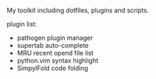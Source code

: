 My toolkit including dotfiles, plugins and scripts.

plugin list:
* pathogen
    plugin manager
* supertab 
    auto-complete
* MRU 
    recent opend file list
* python.vim 
    syntax highlight
* SimpylFold
    code folding
